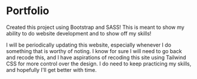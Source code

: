 # Portfolio

Created this project using Bootstrap and SASS! This is meant to show my ability to do website development and to show off my skills!

I will be periodically updating this website, especially whenever I do something that is worthy of noting.
I know for sure I will need to go back and recode this, and I have aspirations of recoding this site using Tailwind CSS for more control over the design.
I do need to keep practicing my skills, and hopefully I'll get better with time.

